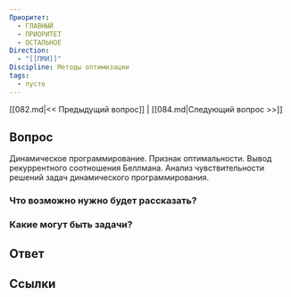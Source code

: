 ```yaml
---
Приоритет:
  - ГЛАВНЫЙ
  - ПРИОРИТЕТ
  - ОСТАЛЬНОЕ
Direction:
  - "[[ПМИ]]" 
Discipline: Методы оптимизации 
tags:
  - пусто
---
```

[[082.md|<< Предыдущий вопрос]] | [[084.md|Следующий вопрос >>]]
## Вопрос

Динамическое программирование. Признак оптимальности. Вывод рекуррентного соотношения Беллмана. Анализ чувствительности решений задач динамического программирования.

### Что возможно нужно будет рассказать?

### Какие могут быть задачи?

## Ответ

## Ссылки
